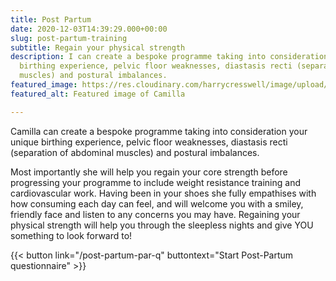 ```yaml
---
title: Post Partum
date: 2020-12-03T14:39:29.000+00:00
slug: post-partum-training
subtitle: Regain your physical strength
description: I can create a bespoke programme taking into consideration your unique
  birthing experience, pelvic floor weaknesses, diastasis recti (separation of abdominal
  muscles) and postural imbalances.
featured_image: https://res.cloudinary.com/harrycresswell/image/upload/v1615486380/camillafitness/yoga-bridge.jpg
featured_alt: Featured image of Camilla

---
```

Camilla can create a bespoke programme taking into
consideration your unique birthing experience, pelvic floor
weaknesses, diastasis recti (separation of abdominal muscles)
and postural imbalances.

Most importantly she will help you regain your core strength
before progressing your programme to include weight
resistance training and cardiovascular work. Having been in
your shoes she fully empathises with how consuming each day
can feel, and will welcome you with a smiley, friendly face and
listen to any concerns you may have. Regaining your physical
strength will help you through the sleepless nights and give
YOU something to look forward to!

{{< button link="/post-partum-par-q" buttontext="Start Post-Partum questionnaire" >}}